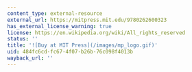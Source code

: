 ```yaml
---
content_type: external-resource
external_url: https://mitpress.mit.edu/9780262600323
has_external_license_warning: true
license: https://en.wikipedia.org/wiki/All_rights_reserved
status: ''
title: '![Buy at MIT Press](/images/mp_logo.gif)'
uid: 484fc6cd-fc67-4f07-b26b-76c098f4013b
wayback_url: ''
---
```

